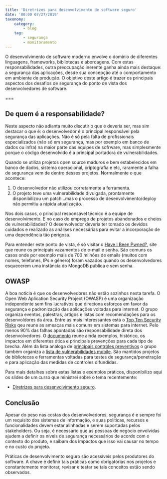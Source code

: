 ```yaml
---
title: 'Diretrizes para desenvolvimento de software seguro'
date: '00:00 07/27/2019'
taxonomy:
    category:
        - blog
    tag:
        - segurança
        - monitoramento
---
```


O desenvolvimento de software moderno envolve o domínio de diferentes linguagens, frameworks, bibliotecas e abordagens. Com estas responsabilidades, outra preocupação inerente ganha ainda mais destaque: a segurança das aplicações, desde sua concepção até o comportamento em ambiente de produção. O objetivo deste artigo é trazer os principais aspectos dos desafios de segurança do ponto de vista dos desenvolvedores de software.

===

## De quem é a responsabilidade?

Neste aspecto não adianta muito discutir o que é deveria ser, mas sim destacar o que é: o desenvolvedor é o principal responsável pela segurança das aplicações.  Não é só pela falta de profissionais especializados (não só em segurança, mas por exemplo em banco de dados ou infra) na maior parte das equipes de sofrware, mas simplesmente porque o código desenvolvido é a principal portadora de vulnerabilidades.

Quando se utiliza projetos open source maduros e bem estabelecidos em banco de dados, sistema operacional, criptografia e etc, raramente a falha de segurança vem de dentro desses projetos. Normalmente o que acontece:

1. O desenvolvedor não utilizou corretamente a ferramenta.
1. O projeto teve uma vulnerabilidade divulgada, prontamente disponibilizou um patch...mas o processo de desenvolvimento/deploy não permitiu a rápida atualização.

Nos dois casos, o principal responsável técnico é a equipe de desenvolvimento. E no caso do emprego de projetos abandonados e cheios de vulnerabilidades? O desenvolvedor deveria ter tomado os devidos cuidados e realizado as análises necessárias para evitar a incorporação de uma dependência tão perigosa.

Para entender este ponto de vista, é só visitar o [Have I Been Pwned?](https://haveibeenpwned.com/), site que reune os principais vazamentos de e-mail e senha. São comuns os casos onde por exemplo mais de 700 milhões de emails (muitos com nomes, telefones, IPs e gênero) foram vazados quando os desenvolvedores esquecerem uma instância do MongoDB pública e sem senha.  

## OWASP

A boa notícia é que os desenvolvedores não estão sozinhos nesta tarefa. O Open Web Aplication Security Project (OWASP) é uma organização independente sem fins lucrativos que direciona esforços em favor da segurança e padronização das aplicações voltadas para internet. O grupo organiza eventos, palestras, artigos e listas com recomendações para os desenvoldores da área. Entre as mais interessantes está o [Top Ten Security Risks](https://www.owasp.org/index.php/Category:OWASP_Top_Ten_Project) qeu reune as ameaças mais comuns em sistemas para internet. Pelo menos 90% das falhas apontadas são responsabilidade direta dos desenvolvedores. O [documento](https://www.owasp.org/images/7/72/OWASP_Top_10-2017_%28en%29.pdf.pdf) reune ainda exemplos, histórico, os impactos em diferentes ótica e principais prevenções para cada tipo de brecha. Além da lista análoga de [principais controles preventivos](https://www.owasp.org/images/b/bc/OWASP_Top_10_Proactive_Controls_V3.pdf) o grupo também organiza a [lista de vulnerabilidades mobile](https://www.owasp.org/index.php/OWASP_Mobile_Security_Project#Top_Ten_Mobile_Risks). São mantidos projetos de bibliotecas e ferramentas voltadas para testes de segurança/penetração e para aplicação das medidas de controles difundidas.

Ṕara mais detalhes sobre estas listas e exemplos práticos, disponibilizo aqui os slides de um curso que ministrei sobre o tema recentemente:
- [Diretrizes para desenvolvimento seguro](https://docs.google.com/presentation/d/1Jv7Tq2xlvDJhY5XlJf6nVTYtmnY2OENVu1lYFc7Ils4/edit?usp=sharing).


## Conclusão
Apesar do peso nas costas dos desenvolvedores, segurança é e sempre foi um requisito dos sistemas de informação, e suas políticas, recursos e funcionalidades devem estar alinhadas e serem suportadas pelos stakeholders. Ou seja, é necessário que as pessoas de negócio envolvidas ajudem a definir os níveis de segurança necessários de acordo com o contexto do produto, e saibam dos impactos que isso vai causar no tempo e no custo do projeto.

Práticas de desenvolvimento seguro são acessíveis pelos produtores do software. A chave é definir tais práticas como obrigatórias nos projetos e constantemente monitorar, revisar e testar se tais conceitos estão sendo observados.
